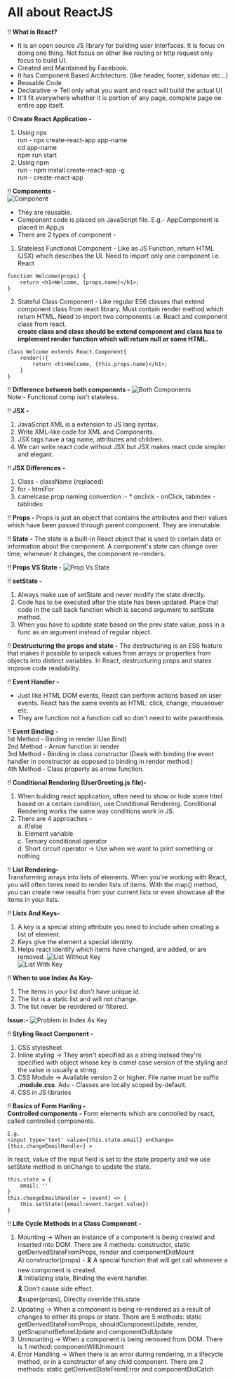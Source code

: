 # All about ReactJS

‼ <b>What is React?</b>  <br>
* It is an open source JS library for building user interfaces. It is focus on doing one thing. Not focus on other like routing or http request only focus to build UI. <br>
* Created and Maintained by Facebook. <br>
* It has Component Based Architecture. (like header, footer, sidenav etc...) <br>
* Reusable Code  <br>
* Declarative -> Tell only what you want and react will build the actual UI <br>
* It'll fit everywhere whether it is portion of any page, complete page oe entire app itself. <br>

‼ <b>Create React Application - </b>  <br>
1. Using npx <br>
run - npx create-react-app app-name <br>
cd app-name <br> npm run start <br>
2. Using npm <br>
run - npm install create-react-app -g <br>
run - create-react-app<app-name> <br>

‼ <b>Components -</b>  <br>
<img src="/Assests/Component.png" alt="Component"> <br>
* They are reusable. <br>
* Component code is placed on JavaScript file. E.g.- AppComponent is placed in App.js <br>
* There are 2 types of component -

1. Stateless Functional Component - Like as JS Function, return HTML (JSX) which describes the UI. Need to import only one component i.e. React
```
function Welcome(props) {
    return <h1>Welcome, {props.name}</h1>;
}
```

2. Stateful Class Component - Like regular ES6 classes that extend component class from react library. Must contain render method which return HTML. Need to import two components i.e. React and component class from react. <br>
<b>create class and class should be extend component and class has to implement render function which will return null or some HTML. </b>
```
class Welcome extends React.Component{
    render(){
        return <h1>Welcome, {this.props.name}</h1>;
    }
}
```

‼ <b>Difference between both components -</b> 
<img src="/Assests/DiffBetweenComponents.png" alt="Both Components"> <br>
Note:- Functional comp isn't stateless. 

‼ <b>JSX -</b> 
1. JavaScript XML is a extension to JS lang syntax. 
2. Write XML-like code for XML and Components.
3. JSX tags have a tag name, attributes and children. 
4. We can write react code without JSX but JSX makes react code simpler and elegant. 

‼ <b>JSX Differences -</b>
1. Class - className (replaced)
2. for - htmlFor
3. camelcase prop naming convention :- * onclick - onClick, tabindex - tabIndex

‼ <b>Props -</b> 
Props is just an object that contains the attributes and their values which have been passed through parent component. They are immutable. 

‼ <b>State -</b>
The state is a built-in React object that is used to contain data or information about the component. A component's state can change over time; whenever it changes, the component re-renders.

‼ <b>Props VS State -</b>
<img src="/Assests/PropVsState.png" alt="Prop Vs State"> <br>

‼ <b>setState -</b>
1. Always make use of setState and never modify the state directly.
2. Code has to be executed after the state has been updated. Place that code in the call back function which is second argument to setState method.
3. When you have to update state based on the prev state value, pass in a func as an argument instead of regular object. 

‼ <b>Destructuring the props and state -</b>
The destructuring is an ES6 feature that makes it possible to unpack values from arrays or properties from objects into distinct variables. In React, destructuring props and states improve code readability.

‼ <b>Event Handler -</b> <br>
* Just like HTML DOM events, React can perform actions based on user events. React has the same events as HTML: click, change, mouseover etc.
* They are function not a function call so don't need to write paranthesis. 

‼ <b>Event Binding -</b> <br>
1st Method - Binding in render (Use Bind)  <br>
2nd Method - Arrow function in render <br>
3rd Method - Binding in class constructor (Deals with binding the event handler in constructor as opposed to binding in rendor method.) <br>
4th Method - Class property as arrow function.  <br>

‼ <b>Conditional Rendering (UserGreeting.js file)-</b> <br> 
1. When building react application, often need to show or hide some html based on a certain condition, use Conditional Rendering. Conditional Rendering works the same way conditions work in JS. 
2. There are 4 approaches - <br>
a. if/else <br> b. Element variable <br> c. Ternary conditional operator <br> d. Short circuit operator -> Use when we want to print something or nothing

‼ <b>List Rendering-</b> <br> 
Transforming arrays into lists of elements. When you're working with React, you will often times need to render lists of items. With the map() method, you can create new results from your current lists or even showcase all the items in your lists.

‼ <b>Lists And Keys-</b> 
1. A key is a special string attribute you need to include when creating a list of element.
2. Keys give the element a special identity.
3. Helps react identify which items have changed, are added, or are removed.
<img src="/Assests/ListWithoutKey.png" alt="List Without Key"> <br>
<img src="/Assests/ListWithKey.png" alt="List With Key"> <br>

‼ <b>When to use Index As Key-</b> 
1. The items in your list don't have unique id. 
2. The list is a static list and will not change.
3. The list never be reordered or filtered. <br>

<b>Issue:-</b>
<img src="/Assests/IndexAsKey.png" alt="Problem in Index As Key"> <br>

‼ <b>Styling React Component -</b> 
1. CSS stylesheet
2. Inline styling -> They aren't specified as a string instead they're specified with object whose key is camel case version of the styling and the value is usually a string. 
3. CSS Module -> Available version 2 or higher. File name must be suffix <b>.module.css</b>. Adv - Classes are locally scoped by-default. 
4. CSS in JS libraries

‼ <b>Basics of Form Hanling -</b> <br>
<b>Controlled components -</b>
Form elements which are controlled by react, called controlled components. 
```
E.g. 
<input type='text' value={this.state.email} onChange={this.changeEmailHandler} >
```
In react, value of the input field is set to the state property and we use setState method in onChange to update the state.
```
this.state = {
    email: ''
}
this.changeEmailHandler = (event) => {
    this.setState({email:event.target.value})
}
```

‼ <b>Life Cycle Methods in a Class Component -</b> 
1. Mounting -> When an instance of a component is being created and inserted into DOM. There are 4 methods: constructor, static getDerivedStateFromProps, render and componentDidMount <br>
A) constructor(props) - 🎗 A special function that will get call whenever a new component is created. <br>
🎗 Initializing state, Binding the event handler. <br>
🎗 Don't cause side effect. <br>
🎗super(props), Directly override this.state
2. Updating -> When a component is being re-rendered as a result of changes to either its props or state. There are 5 methods: static getDerivedStateFromProps, shouldComponentUpdate, render, getSnapshotBeforeUpdate and componentDidUpdate <br>
3. Unmounting -> When a component is being removed from DOM. There is 1 method: componentWillUnmount <br>
4. Error Handling -> When there is an error during rendering, in a lifecycle method, or in a constructor of any child component. There are 2 methods: static getDerivedStateFromError and componentDidCatch <br> 